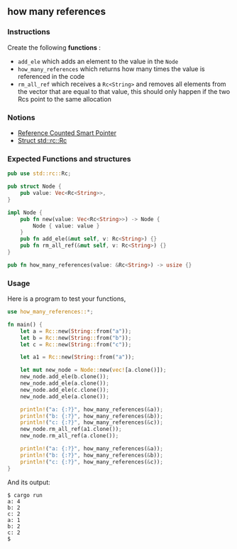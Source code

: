 ## how many references

### Instructions

Create the following **functions** :

- `add_ele` which adds an element to the value in the `Node`
- `how_many_references` which returns how many times the value is referenced in the code
- `rm_all_ref` which receives a `Rc<String>` and removes all elements from the vector that
  are equal to that value, this should only happen if the two Rcs point to the same allocation

### Notions

- [Reference Counted Smart Pointer](https://doc.rust-lang.org/book/ch15-04-rc.html)
- [Struct std::rc::Rc](https://doc.rust-lang.org/std/rc/struct.Rc.html)

### Expected Functions and structures

```rust
pub use std::rc::Rc;

pub struct Node {
    pub value: Vec<Rc<String>>,
}

impl Node {
    pub fn new(value: Vec<Rc<String>>) -> Node {
        Node { value: value }
    }
    pub fn add_ele(&mut self, v: Rc<String>) {}
    pub fn rm_all_ref(&mut self, v: Rc<String>) {}
}

pub fn how_many_references(value: &Rc<String>) -> usize {}
```

### Usage

Here is a program to test your functions,

```rust
use how_many_references::*;

fn main() {
    let a = Rc::new(String::from("a"));
    let b = Rc::new(String::from("b"));
    let c = Rc::new(String::from("c"));

    let a1 = Rc::new(String::from("a"));

    let mut new_node = Node::new(vec![a.clone()]);
    new_node.add_ele(b.clone());
    new_node.add_ele(a.clone());
    new_node.add_ele(c.clone());
    new_node.add_ele(a.clone());

    println!("a: {:?}", how_many_references(&a));
    println!("b: {:?}", how_many_references(&b));
    println!("c: {:?}", how_many_references(&c));
    new_node.rm_all_ref(a1.clone());
    new_node.rm_all_ref(a.clone());

    println!("a: {:?}", how_many_references(&a));
    println!("b: {:?}", how_many_references(&b));
    println!("c: {:?}", how_many_references(&c));
}
```

And its output:

```console
$ cargo run
a: 4
b: 2
c: 2
a: 1
b: 2
c: 2
$
```
